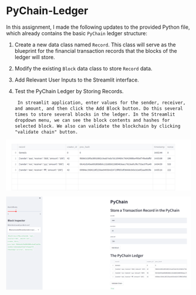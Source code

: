 # PyChain-Ledger


In this assignment, I made the following updates to the provided Python file, which already contains the basic `PyChain` ledger structure:

1. Create a new data class named `Record`. This class will serve as the blueprint for the financial transaction records that the blocks of the ledger will store.

2. Modify the existing `Block` data class to store `Record` data.

3. Add Relevant User Inputs to the Streamlit interface.

4. Test the PyChain Ledger by Storing Records.

        In streamlit application, enter values for the sender, receiver, and amount, and then click the Add Block button. Do this several times to store several blocks in the ledger. In the Streamlit dropdown menu, we can see the block contents and hashes for selected block. We also can validate the blockchain by clicking "validate chain" button.


![the_paychain_ledger](the_paychain_ledger.png)

![dropdown_menu_and_validation](dropdown_menu_and_validation.png)

